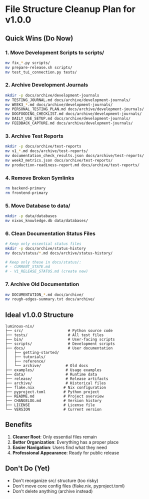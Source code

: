 # File Structure Cleanup Plan for v1.0.0

## Quick Wins (Do Now)

### 1. Move Development Scripts to scripts/
```bash
mv fix_*.py scripts/
mv prepare-release.sh scripts/
mv test_tui_connection.py tests/
```

### 2. Archive Development Journals
```bash
mkdir -p docs/archive/development-journals
mv TESTING_JOURNAL.md docs/archive/development-journals/
mv WEEK3_*.md docs/archive/development-journals/
mv PERSONAL_TESTING_PLAN.md docs/archive/development-journals/
mv DOGFOODING_CHECKLIST.md docs/archive/development-journals/
mv DAILY_USE_SETUP.md docs/archive/development-journals/
mv FEEDBACK_CAPTURE.md docs/archive/development-journals/
```

### 3. Archive Test Reports
```bash
mkdir -p docs/archive/test-reports
mv v1_*.md docs/archive/test-reports/
mv documentation_check_results.json docs/archive/test-reports/
mv week3_metrics.json docs/archive/test-reports/
mv production-readiness-report.md docs/archive/test-reports/
```

### 4. Remove Broken Symlinks
```bash
rm backend-primary
rm frontend-primary
```

### 5. Move Database to data/
```bash
mkdir -p data/databases
mv nixos_knowledge.db data/databases/
```

### 6. Clean Documentation Status Files
```bash
# Keep only essential status files
mkdir -p docs/archive/status-history
mv docs/status/*.md docs/archive/status-history/

# Keep only these in docs/status/:
# - CURRENT_STATE.md
# - V1_RELEASE_STATUS.md (create new)
```

### 7. Archive Old Documentation
```bash
mv DOCUMENTATION_*.md docs/archive/
mv rough-edges-summary.txt docs/archive/
```

## Ideal v1.0.0 Structure

```
luminous-nix/
├── src/                    # Python source code
├── tests/                  # All test files
├── bin/                    # User-facing scripts
├── scripts/                # Development scripts
├── docs/                   # User documentation
│   ├── getting-started/
│   ├── tutorials/
│   ├── reference/
│   └── archive/           # Old docs
├── examples/              # Usage examples
├── data/                  # Runtime data
├── release/               # Release artifacts
├── archive/               # Historical files
├── flake.nix             # Nix configuration
├── pyproject.toml        # Python project
├── README.md             # Project overview
├── CHANGELOG.md          # Version history
├── LICENSE               # License file
└── VERSION               # Current version
```

## Benefits

1. **Cleaner Root**: Only essential files remain
2. **Better Organization**: Everything has a proper place
3. **Easier Navigation**: Users find what they need
4. **Professional Appearance**: Ready for public release

## Don't Do (Yet)

- Don't reorganize src/ structure (too risky)
- Don't move core config files (flake.nix, pyproject.toml)
- Don't delete anything (archive instead)